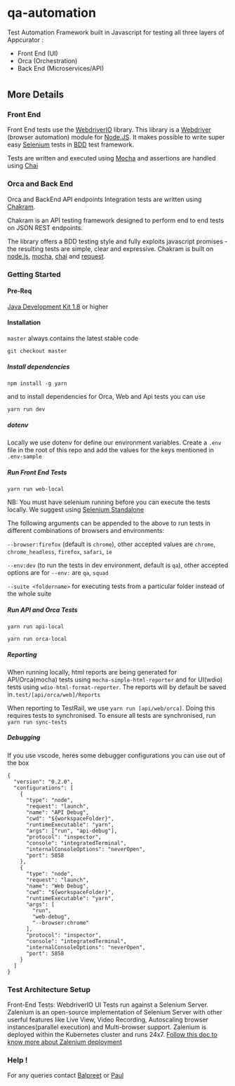 # qa-automation

Test Automation Framework built in Javascript for testing all three layers of Appcurator :

- Front End (UI)
- Orca (Orchestration)
- Back End (Microservices/API)

#

## More Details

### Front End

Front End tests use the [WebdriverIO](http://webdriver.io/) library. This library is a [Webdriver](https://w3c.github.io/webdriver/webdriver-spec.html) (browser automation) module for [Node.JS](https://nodejs.org/en/). It makes possible to write super easy [Selenium](<https://en.wikipedia.org/wiki/Selenium_(software)>) tests in [BDD](https://en.wikipedia.org/wiki/Behavior-driven_development) test framework.

Tests are written and executed using [Mocha](https://mochajs.org/) and
assertions are handled using [Chai](http://www.chaijs.com/)

### Orca and Back End

Orca and BackEnd API endpoints Integration tests are written using [Chakram](http://dareid.github.io/chakram/).

Chakram is an API testing framework designed to perform end to end tests on JSON REST endpoints.

The library offers a BDD testing style and fully exploits javascript promises - the resulting tests are simple, clear and expressive. Chakram is built on [node.js](https://nodejs.org/), [mocha](http://mochajs.org/), [chai](http://chaijs.com/) and [request](https://github.com/request/request).

### Getting Started

#### Pre-Req

[Java Development Kit 1.8](http://www.oracle.com/technetwork/java/javase/downloads/jdk8-downloads-2133151.html) or higher

#### Installation

`master` always contains the latest stable code

`git checkout master`

##### Install dependencies

`npm install -g yarn`

and to install dependencies for Orca, Web and Api tests you can use

`yarn run dev`

##### dotenv

Locally we use dotenv for define our environment variables.
Create a `.env` file in the root of this repo and add the values for the keys mentioned in `.env-sample`

##### Run Front End Tests

`yarn run web-local`

NB: You must have selenium running before you can execute the tests locally. We suggest using [Selenium Standalone](https://github.com/vvo/selenium-standalone)

The following arguments can be appended to the above to run tests in different combinations of browsers and environments:

`--browser:firefox` (default is `chrome`), other accepted values are `chrome`, `chrome_headless`, `firefox`, `safari`, `ie`

`--env:dev` (to run the tests in dev environment, default is `qa`), other accepted options are for `--env:` are `qa`, `squad`

`--suite <foldername>` for executing tests from a particular folder instead of the whole suite

##### Run API and Orca Tests

`yarn run api-local`

`yarn run orca-local`

##### Reporting

When running locally, html reports are being generated for API/Orca(mocha) tests using `mocha-simple-html-reporter` and for UI(wdio) tests using `wdio-html-format-reporter`.
The reports will by default be saved in`.test/[api/orca/web]/Reports`

When reporting to TestRail, we use `yarn run [api/web/orca]`. Doing this requires tests to synchronised. To ensure all tests are synchronised, run `yarn run sync-tests`

##### Debugging

If you use vscode, heres some debugger configurations you can use out of the box

```
{
  "version": "0.2.0",
  "configurations": [
    {
      "type": "node",
      "request": "launch",
      "name": "API Debug",
      "cwd": "${workspaceFolder}",
      "runtimeExecutable": "yarn",
      "args": ["run", "api-debug"],
      "protocol": "inspector",
      "console": "integratedTerminal",
      "internalConsoleOptions": "neverOpen",
      "port": 5858
    },
    {
      "type": "node",
      "request": "launch",
      "name": "Web Debug",
      "cwd": "${workspaceFolder}",
      "runtimeExecutable": "yarn",
      "args": [
        "run",
        "web-debug",
        "--browser:chrome"
      ],
      "protocol": "inspector",
      "console": "integratedTerminal",
      "internalConsoleOptions": "neverOpen",
      "port": 5858
    }
  ]
}
```

### Test Architecture Setup

Front-End Tests: WebdriverIO UI Tests run against a Selenium Server.
Zalenium is an open-source implementation of Selenium Server with other userful features like Live View, Video Recording, Autoscaling browser instances(parallel execution) and Multi-browser support.
Zalenium is deployed within the Kubernetes cluster and runs 24x7.
[Follow this doc to know more about Zalenium deployment](https://appcurator.atlassian.net/wiki/spaces/QA/pages/239992840/Setup+Zalenium+Selenium+server+on+Cloud)

### Help !

For any queries contact [Balpreet](balpreet.kaur@massive.co) or [Paul](paul.sanchez@massive.co)
